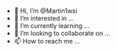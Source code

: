 - 👋 Hi, I’m @Martin1wsi
- 👀 I’m interested in ...
- 🌱 I’m currently learning ...
- 💞️ I’m looking to collaborate on ...
- 📫 How to reach me ...

<!---
Martin1wsi/Martin1wsi is a ✨ special ✨ repository because its `README.md` (this file) appears on your GitHub profile.
You can click the Preview link to take a look at your changes.
--->
